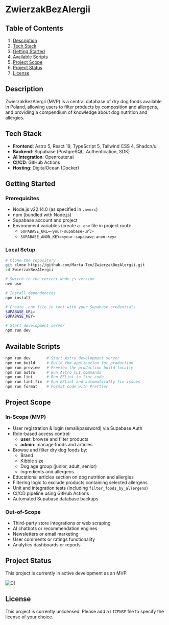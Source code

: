 # ZwierzakBezAlergii

## Table of Contents
1. [Description](#description)
2. [Tech Stack](#tech-stack)
3. [Getting Started](#getting-started)
4. [Available Scripts](#available-scripts)
5. [Project Scope](#project-scope)
6. [Project Status](#project-status)
7. [License](#license)

## Description
ZwierzakBezAlergii (MVP) is a central database of dry dog foods available in Poland, allowing users to filter products by composition and allergens, and providing a compendium of knowledge about dog nutrition and allergies.

## Tech Stack
- **Frontend**: Astro 5, React 19, TypeScript 5, Tailwind CSS 4, Shadcn/ui
- **Backend**: Supabase (PostgreSQL, Authentication, SDK)
- **AI Integration**: Openrouter.ai
- **CI/CD**: GitHub Actions
- **Hosting**: DigitalOcean (Docker)

## Getting Started
### Prerequisites
- Node.js v22.14.0 (as specified in `.nvmrc`)
- npm (bundled with Node.js)
- Supabase account and project
- Environment variables (create a `.env` file in project root):
  - `SUPABASE_URL=<your-supabase-url>`
  - `SUPABASE_ANON_KEY=<your-supabase-anon-key>`

### Local Setup
```bash
# Clone the repository
git clone https://github.com/Marta-Teo/ZwierzakBezAlergii.git
cd ZwierzakBezAlergii

# Switch to the correct Node.js version
nvm use

# Install dependencies
npm install

# Create .env file in root with your Supabase credentials
SUPABASE_URL=
SUPABASE_KEY=

# Start development server
npm run dev
```

## Available Scripts
```bash
npm run dev       # Start Astro development server
npm run build     # Build the application for production
npm run preview   # Preview the production build locally
npm run astro     # Run Astro CLI commands
npm run lint      # Run ESLint to lint code
npm run lint:fix  # Run ESLint and automatically fix issues
npm run format    # Format code with Prettier
```

## Project Scope
### In-Scope (MVP)
- User registration & login (email/password) via Supabase Auth
- Role-based access control:
  - **user**: browse and filter products
  - **admin**: manage foods and articles
- Browse and filter dry dog foods by:
  - Brand
  - Kibble size
  - Dog age group (junior, adult, senior)
  - Ingredients and allergens
- Educational articles section on dog nutrition and allergies
- Filtering logic to exclude products containing selected allergens
- Unit and integration tests (including `filter_foods_by_allergens`)
- CI/CD pipeline using GitHub Actions
- Automated Supabase database backups

### Out-of-Scope
- Third-party store integrations or web scraping
- AI chatbots or recommendation engines
- Newsletters or email marketing
- User comments or ratings functionality
- Analytics dashboards or reports

## Project Status
This project is currently in active development as an MVP.

<!-- Add real CI badge URL once workflow is configured -->
![CI](https://img.shields.io/github/actions/workflow/status/<GitHubUsername>/ZwierzakBezAlergii/ci.yml?branch=master)

## License
This project is currently unlicensed. Please add a `LICENSE` file to specify the license of your choice.
